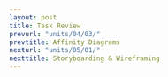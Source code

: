 ```yaml
---
layout: post
title: Task Review
prevurl: "units/04/03/"
prevtitle: Affinity Diagrams
nexturl: "units/05/01/"
nexttitle: Storyboarding & Wireframing
---
```

